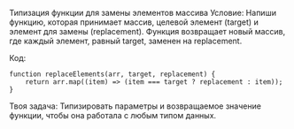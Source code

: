 Типизация функции для замены элементов массива
Условие: Напиши функцию, которая принимает массив, целевой элемент (target) и элемент для замены (replacement). Функция возвращает новый массив, где каждый элемент, равный target, заменен на replacement.

Код:

```
function replaceElements(arr, target, replacement) {
    return arr.map((item) => (item === target ? replacement : item));
}

```
Твоя задача: Типизировать параметры и возвращаемое значение функции, чтобы она работала с любым типом данных.






